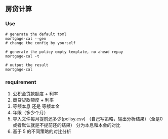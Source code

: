## 房贷计算

### Use
```shell
# generate the default toml
mortgage-cal --gen
# change the config by yourself 

# generate the policy empty template, no ahead repay
mortgage-cal -t 

# output the result
mortgage-cal

```
### requirement
1. 公积金贷款额度 + 利率
2. 商贷贷款额度 + 利率
3. 等额本息 还是 等额本金
4. 年限（多少个月）
5. 导入文件每月提前还多少(polisy.csv)
（自己写策略，输出分析结果）（全是0或者默认就是不提前还的结果）
    分为本息和本金的对比
6. 基于 5 的不同策略的对比分析
